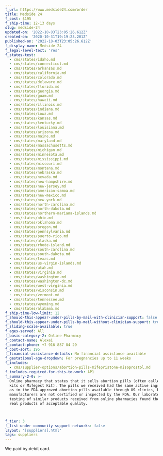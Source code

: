 ```yaml
---
f_url: https://www.medside24.com/order
title: Medside 24
f_cost: $195
f_ship-time: 12-13 days
slug: medside-24
updated-on: '2022-10-03T23:05:26.612Z'
created-on: '2020-10-31T19:19:23.201Z'
published-on: '2022-10-03T23:05:26.612Z'
f_display-name: Medside 24
f_legal-level-text: 'Yes'
f_states-test:
  - cms/states/idaho.md
  - cms/states/connecticut.md
  - cms/states/arkansas.md
  - cms/states/california.md
  - cms/states/colorado.md
  - cms/states/delaware.md
  - cms/states/florida.md
  - cms/states/georgia.md
  - cms/states/guam.md
  - cms/states/hawaii.md
  - cms/states/illinois.md
  - cms/states/indiana.md
  - cms/states/iowa.md
  - cms/states/kansas.md
  - cms/states/kentucky.md
  - cms/states/louisiana.md
  - cms/states/arizona.md
  - cms/states/maine.md
  - cms/states/maryland.md
  - cms/states/massachusetts.md
  - cms/states/michigan.md
  - cms/states/minnesota.md
  - cms/states/mississippi.md
  - cms/states/missouri.md
  - cms/states/montana.md
  - cms/states/nebraska.md
  - cms/states/nevada.md
  - cms/states/new-hampshire.md
  - cms/states/new-jersey.md
  - cms/states/american-samoa.md
  - cms/states/new-mexico.md
  - cms/states/new-york.md
  - cms/states/north-carolina.md
  - cms/states/north-dakota.md
  - cms/states/northern-mariana-islands.md
  - cms/states/ohio.md
  - cms/states/oklahoma.md
  - cms/states/oregon.md
  - cms/states/pennsylvania.md
  - cms/states/puerto-rico.md
  - cms/states/alaska.md
  - cms/states/rhode-island.md
  - cms/states/south-carolina.md
  - cms/states/south-dakota.md
  - cms/states/texas.md
  - cms/states/us-virgin-islands.md
  - cms/states/utah.md
  - cms/states/virginia.md
  - cms/states/washington.md
  - cms/states/washington-dc.md
  - cms/states/west-virginia.md
  - cms/states/wisconsin.md
  - cms/states/vermont.md
  - cms/states/tennessee.md
  - cms/states/wyoming.md
  - cms/states/alabama.md
f_ship-time-low-limit: 12
f_should-this-appear-under-pills-by-mail-with-clinician-support: false
f_should-this-appear-under-pills-by-mail-without-clinician-support: true
f_sliding-scale-available: true
f_ages-served: All
f_basic-category-2: Online Pharmacy
f_contact-name: Alexei
f_contact-phone: +7 916 887 84 29
f_cost-sort: 195
f_financial-assistance-details: No financial assistance available
f_gestational-age-dropdown: For pregnancies up to 11 weeks
f_includes:
  - cms/supplier-options/abortion-pills-mifepristone-misoprostol.md
f_includes-required-for-this-to-work: AP1
f_summary-2-0: >-
  Online pharmacy that states that it sells abortion pills (often called MTP
  kits or Mifegest Kit). The pills we received had the same active ingredients
  as in the FDA-approved abortion pills available through US clinics, but the
  manufacturers are not certified or inspected by the FDA. Our laboratory
  testing of similar products received from online pharmacies found them to be
  real products of acceptable quality.


  ‍
f_tier: 3
f_list-under-community-support-networks: false
layout: '[suppliers].html'
tags: suppliers
---
```


We paid by debit card.
